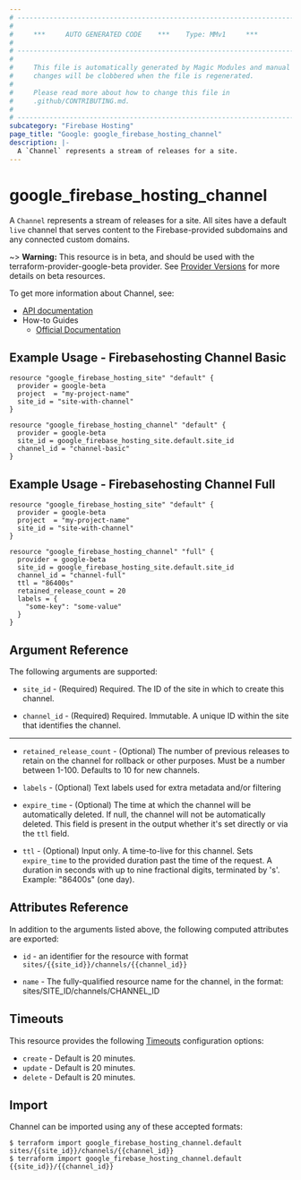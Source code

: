```yaml
---
# ----------------------------------------------------------------------------
#
#     ***     AUTO GENERATED CODE    ***    Type: MMv1     ***
#
# ----------------------------------------------------------------------------
#
#     This file is automatically generated by Magic Modules and manual
#     changes will be clobbered when the file is regenerated.
#
#     Please read more about how to change this file in
#     .github/CONTRIBUTING.md.
#
# ----------------------------------------------------------------------------
subcategory: "Firebase Hosting"
page_title: "Google: google_firebase_hosting_channel"
description: |-
  A `Channel` represents a stream of releases for a site.
---
```


# google\_firebase\_hosting\_channel

A `Channel` represents a stream of releases for a site. All sites have a default 
`live` channel that serves content to the Firebase-provided subdomains and any
connected custom domains.

~> **Warning:** This resource is in beta, and should be used with the terraform-provider-google-beta provider.
See [Provider Versions](https://terraform.io/docs/providers/google/guides/provider_versions.html) for more details on beta resources.

To get more information about Channel, see:

* [API documentation](https://firebase.google.com/docs/reference/hosting/rest/v1beta1/sites.channels)
* How-to Guides
    * [Official Documentation](https://firebase.google.com/docs/hosting)

## Example Usage - Firebasehosting Channel Basic


```hcl
resource "google_firebase_hosting_site" "default" {
  provider = google-beta
  project  = "my-project-name"
  site_id = "site-with-channel"
}

resource "google_firebase_hosting_channel" "default" {
  provider = google-beta
  site_id = google_firebase_hosting_site.default.site_id
  channel_id = "channel-basic"
}
```
## Example Usage - Firebasehosting Channel Full


```hcl
resource "google_firebase_hosting_site" "default" {
  provider = google-beta
  project  = "my-project-name"
  site_id = "site-with-channel"
}

resource "google_firebase_hosting_channel" "full" {
  provider = google-beta
  site_id = google_firebase_hosting_site.default.site_id
  channel_id = "channel-full"
  ttl = "86400s"
  retained_release_count = 20
  labels = {
    "some-key": "some-value"
  }
}
```

## Argument Reference

The following arguments are supported:


* `site_id` -
  (Required)
  Required. The ID of the site in which to create this channel.

* `channel_id` -
  (Required)
  Required. Immutable. A unique ID within the site that identifies the channel.


- - -


* `retained_release_count` -
  (Optional)
  The number of previous releases to retain on the channel for rollback or other
  purposes. Must be a number between 1-100. Defaults to 10 for new channels.

* `labels` -
  (Optional)
  Text labels used for extra metadata and/or filtering

* `expire_time` -
  (Optional)
  The time at which the channel will be automatically deleted. If null, the channel
  will not be automatically deleted. This field is present in the output whether it's
  set directly or via the `ttl` field.

* `ttl` -
  (Optional)
  Input only. A time-to-live for this channel. Sets `expire_time` to the provided
  duration past the time of the request. A duration in seconds with up to nine fractional
  digits, terminated by 's'. Example: "86400s" (one day).


## Attributes Reference

In addition to the arguments listed above, the following computed attributes are exported:

* `id` - an identifier for the resource with format `sites/{{site_id}}/channels/{{channel_id}}`

* `name` -
  The fully-qualified resource name for the channel, in the format:
  sites/SITE_ID/channels/CHANNEL_ID


## Timeouts

This resource provides the following
[Timeouts](/docs/configuration/resources.html#timeouts) configuration options:

- `create` - Default is 20 minutes.
- `update` - Default is 20 minutes.
- `delete` - Default is 20 minutes.

## Import


Channel can be imported using any of these accepted formats:

```
$ terraform import google_firebase_hosting_channel.default sites/{{site_id}}/channels/{{channel_id}}
$ terraform import google_firebase_hosting_channel.default {{site_id}}/{{channel_id}}
```
